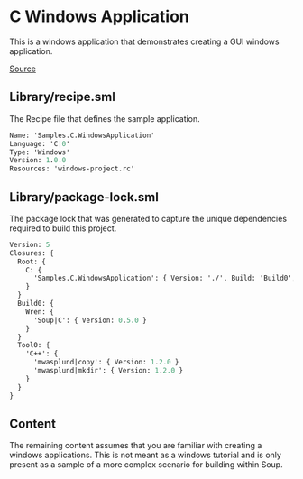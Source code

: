 # C Windows Application
This is a windows application that demonstrates creating a GUI windows application.

[Source](https://github.com/soup-build/soup/tree/main/samples/c/windows-application)

## Library/recipe.sml
The Recipe file that defines the sample application.
```sml
Name: 'Samples.C.WindowsApplication'
Language: 'C|0'
Type: 'Windows'
Version: 1.0.0
Resources: 'windows-project.rc'
```

## Library/package-lock.sml
The package lock that was generated to capture the unique dependencies required to build this project.
```sml
Version: 5
Closures: {
  Root: {
    C: {
      'Samples.C.WindowsApplication': { Version: './', Build: 'Build0', Tool: 'Tool0' }
    }
  }
  Build0: {
    Wren: {
      'Soup|C': { Version: 0.5.0 }
    }
  }
  Tool0: {
    'C++': {
      'mwasplund|copy': { Version: 1.2.0 }
      'mwasplund|mkdir': { Version: 1.2.0 }
    }
  }
}
```

## Content
The remaining content assumes that you are familiar with creating a windows applications. This is not meant as a windows tutorial and is only present as a sample of a more complex scenario for building within Soup.